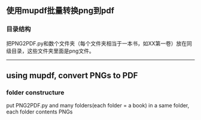 ## 使用mupdf批量转换png到pdf

### 目录结构

把PNG2PDF.py和数个文件夹（每个文件夹相当于一本书，如XX第一卷）放在同级目录，这些文件夹里面是png文件。

---

## using mupdf, convert PNGs to PDF

### folder constructure

put PNG2PDF.py and many folders(each folder = a book) in a same folder, each folder contents PNGs